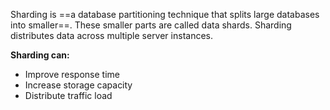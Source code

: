 Sharding is ==a database partitioning technique that splits large databases into smaller==. These smaller parts are called data shards. Sharding distributes data across multiple server instances.

**Sharding can:**
- Improve response time
- Increase storage capacity
- Distribute traffic load